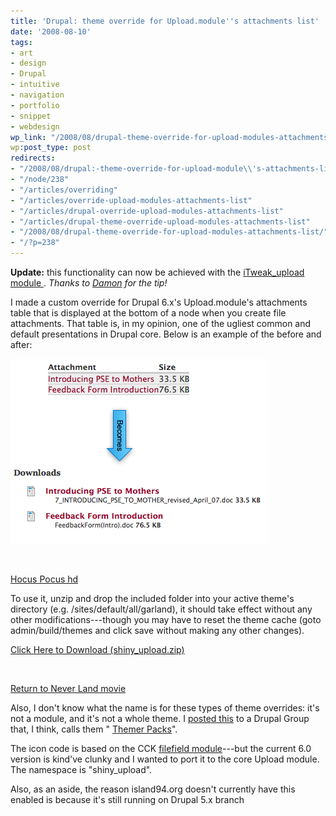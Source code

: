 ```yaml
---
title: 'Drupal: theme override for Upload.module''s attachments list'
date: '2008-08-10'
tags:
- art
- design
- Drupal
- intuitive
- navigation
- portfolio
- snippet
- webdesign
wp_link: "/2008/08/drupal-theme-override-for-upload-modules-attachments-list/"
wp:post_type: post
redirects:
- "/2008/08/drupal:-theme-override-for-upload-module\\'s-attachments-list-/"
- "/node/238"
- "/articles/overriding"
- "/articles/override-upload-modules-attachments-list"
- "/articles/drupal-override-upload-modules-attachments-list"
- "/articles/drupal-theme-override-upload-modules-attachments-list"
- "/2008/08/drupal-theme-override-for-upload-modules-attachments-list/"
- "/?p=238"
---
```


**Update:** this functionality can now be achieved with the [iTweak\_upload module ](http://drupal.org/project/itweak_upload). _Thanks to [Damon](http://damoncook.net/) for the tip!_

I made a custom override for Drupal 6.x's Upload.module's attachments table that is displayed at the bottom of a node when you create file attachments. That table is, in my opinion, one of the ugliest common and default presentations in Drupal core. Below is an example of the before and after:

![Example of override](2008-08-10-Drupal-theme-override-for-Uploadmodules-attachments-list/shiny_upload-example.png)

 

[Hocus Pocus hd](http://www.chainreaction-community.net/?hocus_pocus)

To use it, unzip and drop the included folder into your active theme's directory (e.g. /sites/default/all/garland), it should take effect without any other modifications---though you may have to reset the theme cache (goto admin/build/themes and click save without making any other changes).

[Click Here to Download (shiny\_upload.zip)](2008-08-10-Drupal-theme-override-for-Uploadmodules-attachments-list/shiny_upload.zip)

 

[Return to Never Land movie](http://www.womeningreen.org/?return_to_never_land)

Also, I don't know what the name is for these types of theme overrides: it's not a module, and it's not a whole theme. I [posted this](http://groups.drupal.org/node/13873) to a Drupal Group that, I think, calls them " [Themer Packs](http://groups.drupal.org/themer-pack-working-group)".

The icon code is based on the CCK [filefield module](http://drupal.org/project/filefield)---but the current 6.0 version is kind've clunky and I wanted to port it to the core Upload module. The namespace is "shiny\_upload".

Also, as an aside, the reason island94.org doesn't currently have this enabled is because it's still running on Drupal 5.x branch
